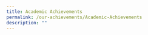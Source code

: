 ```yaml
---
title: Academic Achievements
permalink: /our-achievements/Academic-Achievements
description: ""
---
```

